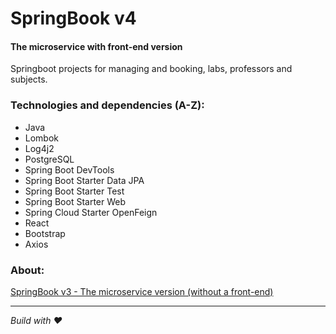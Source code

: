 
# SpringBook v4
#### The microservice with front-end version

Springboot projects for managing and booking, labs, professors and subjects.

### Technologies and dependencies (A-Z):
* Java
* Lombok
* Log4j2
* PostgreSQL
* Spring Boot DevTools
* Spring Boot Starter Data JPA
* Spring Boot Starter Test
* Spring Boot Starter Web
* Spring Cloud Starter OpenFeign
* React
* Bootstrap
* Axios

### About:
[SpringBook v3 - The microservice version (without a front-end)](https://github.com/OseiasYC/SpringBook-v3)

---
 _Build with ❤️_
